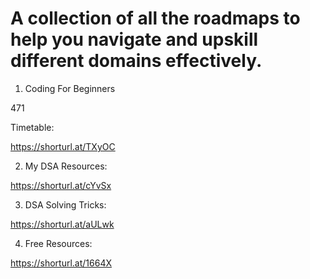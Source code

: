 # A collection of all the roadmaps to help you navigate and upskill different domains effectively.
1. Coding For Beginners

471

Timetable:

https://shorturl.at/TXyOC

2. My DSA Resources:

https://shorturl.at/cYvSx

3. DSA Solving Tricks:

https://shorturl.at/aULwk

4. Free Resources:

https://shorturl.at/1664X
